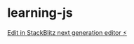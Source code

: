 # learning-js

[Edit in StackBlitz next generation editor ⚡️](https://stackblitz.com/~/github.com/IslaRalston/learning-js)